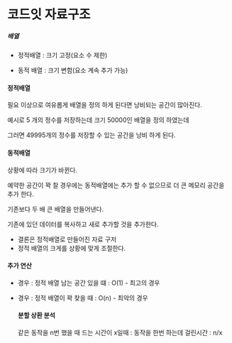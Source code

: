 # 코드잇 자료구조

##### 배열

+ 정적배열 : 크기 고정(요소 수 제한)

+ 동적 배열 : 크기 변함(요소 계속 추가 가능)



#### 정적배열

필요 이상으로 여유롭게 배열을 정의 하게 된다면 낭비되는 공간이 많아진다.

예시로 5 개의 정수를 저장하는데 크기 50000인 배열을 정의 하였는데

그러면 49995개의 정수를 저장할 수 있는 공간을 낭비 하게 된다.



 ####  동적배열

상황에 따라 크기가 바뀐다.

예약한 공간이 꽉 찰 경우에는 동적배열에는 추가 할 수 없으므로 더 큰 메모리 공간을 추가 한다. 

기존보다 두 배 큰 배열을 만들어낸다. 

기존에 있던 데이터를 복사하고 새로 추가할 것을 추가한다. 

+ 결론은 정적배열로 만들어진 자료 구저
+ 정적 배열의 크게를 상황에 맞게 조절한다.



#### 추가 연산

+ 경우 : 정적 배열 남는 공간 있을 떄 : O(1) - 최고의 경우

+ 경우 : 정적 배열이 꽉 찾을 때 : O(n) - 최악의 경우

  

  

  ####  분할 상환 분석

  

  같은 동작을 n번 했을 때 드는 시간이 x일때 : 동작을 한번 하는데 걸린시간 : n/x

  

  

